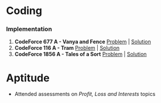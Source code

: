 # Coding

### Implementation

1. **CodeForce 677 A - Vanya and Fence**
    [Problem](https://codeforces.com/problemset/problem/677/A) | [Solution](../Coding/Implementation/CodeForce_677_A.java)
2. **CodeForce 116 A - Tram**
    [Problem](https://codeforces.com/problemset/problem/116/A) | [Solution](../Coding/Implementation/CodeForce_116_A.java)
3. **CodeForce 1856 A - Tales of a Sort**
    [Problem](https://codeforces.com/problemset/problem/1856/A) | [Solution](../Coding/Implementation/CodeForce_1856_A.java)

# Aptitude
- Attended assessments on *Profit, Loss and Interests* topics